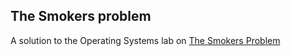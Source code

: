 ## The Smokers problem

A solution to the Operating Systems lab on [The Smokers Problem](http://www.cs.uakron.edu/~toneil/cs426/lab2.pdf)
